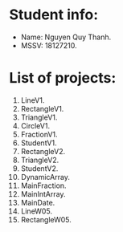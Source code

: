 # Student info:

* Name: Nguyen Quy Thanh.
* MSSV: 18127210.

# List of projects:

1. LineV1.
2. RectangleV1.
3. TriangleV1.
4. CircleV1.
5. FractionV1.
6. StudentV1.
7. RectangleV2.
8. TriangleV2.
9. StudentV2.
10. DynamicArray.
11.  MainFraction.
12. MainIntArray.
13. MainDate.
14. LineW05.
15. RectangleW05.
